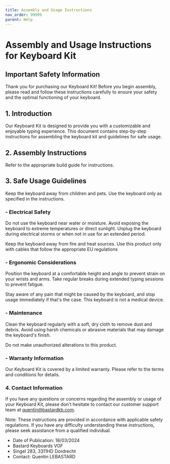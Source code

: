 ```yaml
---
title: Assembly and Usage Instructions
nav_order: 99999
parent: Help
---
```


# Assembly and Usage Instructions for Keyboard Kit

## Important Safety Information

Thank you for purchasing our Keyboard Kit! Before you begin assembly, please read and follow these instructions carefully to ensure your safety and the optimal functioning of your keyboard.

## 1. Introduction

Our Keyboard Kit is designed to provide you with a customizable and enjoyable typing experience. This document contains step-by-step instructions for assembling the keyboard kit and guidelines for safe usage.

## 2. Assembly Instructions

Refer to the appropriate build guide for instructions.

## 3. Safe Usage Guidelines

Keep the keyboard away from children and pets. Use the keyboard only as specified in the instructions.

### - Electrical Safety

Do not use the keyboard near water or moisture.
Avoid exposing the keyboard to extreme temperatures or direct sunlight.
Unplug the keyboard during electrical storms or when not in use for an extended period.

Keep the keyboard away from fire and heat sources.
Use this product only with cables that follow the appropriate EU regulations

### - Ergonomic Considerations

Position the keyboard at a comfortable height and angle to prevent strain on your wrists and arms.
Take regular breaks during extended typing sessions to prevent fatigue.

Stay aware of any pain that might be caused by the keyboard, and stop usage immediately if that's the case. This keyboard is not a medical device.

### - Maintenance

Clean the keyboard regularly with a soft, dry cloth to remove dust and debris.
Avoid using harsh chemicals or abrasive materials that may damage the keyboard's finish.

Do not make unauthorized alterations to this product.

### - Warranty Information

Our Keyboard Kit is covered by a limited warranty. Please refer to the terms and conditions for details.

### 4. Contact Information

If you have any questions or concerns regarding the assembly or usage of your Keyboard Kit, please don't hesitate to contact our customer support team at quentin@bastardkb.com.

Note: These instructions are provided in accordance with applicable safety regulations. If you have any difficulty understanding these instructions, please seek assistance from a qualified individual.

- Date of Publication: 18/03/2024
- Bastard Keyboards VOF
- Singel 283, 3311HD Dordrecht
- Contact: Quentin LEBASTARD